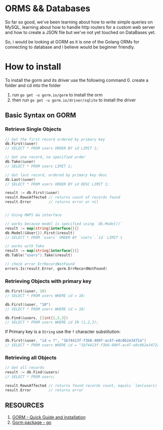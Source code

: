 # ORMS && Databases

So far so good, we've been learning about how to write simple queries on MySQL, learning about how to handle http routers for a custom web server and how to create a JSON file but we've not yet touched on DataBases yet.

So, i would be looking at GORM as it is one of the Golang ORMs for connecting to database and i believe would be beginner friendly.

# How to install
To install the gorm and its driver use the following command
0. create a folder and cd into the folder
1. run `go get -u gorm.io/gorm` to install the orm
2. then run `go get -u gorm.io/driver/sqlite` to install the driver

## Basic Syntax on GORM

### Retrieve Single Objects
```Go
// Get the first record ordered by primary key
db.First(&user)
// SELECT * FROM users ORDER BY id LIMIT 1;

// Get one record, no specified order
db.Take(&user)
// SELECT * FROM users LIMIT 1;

// Get last record, ordered by primary key desc
db.Last(&user)
// SELECT * FROM users ORDER BY id DESC LIMIT 1;

result := db.First(&user)
result.RowsAffected // returns count of records found
result.Error        // returns error or nil


// Using MAPS && interface

// works because model is specified using `db.Model()`
result := map[string]interface{}{}
db.Model(&User{}).First(&result)
// SELECT * FROM `users` ORDER BY `users`.`id` LIMIT 1

// works with Take
result := map[string]interface{}{}
db.Table("users").Take(&result)

// check error ErrRecordNotFound
errors.Is(result.Error, gorm.ErrRecordNotFound)
```

### Retrieving Objects with primary key
```Go
db.First(&user, 10)
// SELECT * FROM users WHERE id = 10;

db.First(&user, "10")
// SELECT * FROM users WHERE id = 10;

db.Find(&users, []int{1,2,3})
// SELECT * FROM users WHERE id IN (1,2,3);
```

If Primary key is a `String` use the `?` character substitution:
```Go
db.First(&user, "id = ?", "1b74413f-f3b8-409f-ac47-e8c062e3472a")
// SELECT * FROM users WHERE id = "1b74413f-f3b8-409f-ac47-e8c062e3472a";
```

### Retrieving all Objects
```Go
// Get all records
result := db.Find(&users)
// SELECT * FROM users;

result.RowsAffected // returns found records count, equals `len(users)`
result.Error        // returns error
```


## RESOURCES
1. [GORM - Quick Guide and installation](https://gorm.io/docs/index.html)
2. [Gorm package - go](https://pkg.go.dev/gorm.io/gorm#section-readme)
